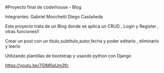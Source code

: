 #Proyecto final de coderhouse - Blog 

Integrantes: Gabriel Mocchetti
             Diego Castañeda

Este proyecto trata de un Blog donde se aplica un CRUD , Login y Register , otras funciones!!

Crear un post con un titulo,subtitulo,autor,fecha y poder editarlo , eliminarlo  y leerlo

Utilizando plantillas de bootstrap y usando python con Django

https://youtu.be/7GIM0aUm3fc
